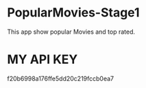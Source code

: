 # PopularMovies-Stage1
This app show popular Movies and top rated.
# MY API KEY 
f20b6998a176ffe5dd20c219fccb0ea7
